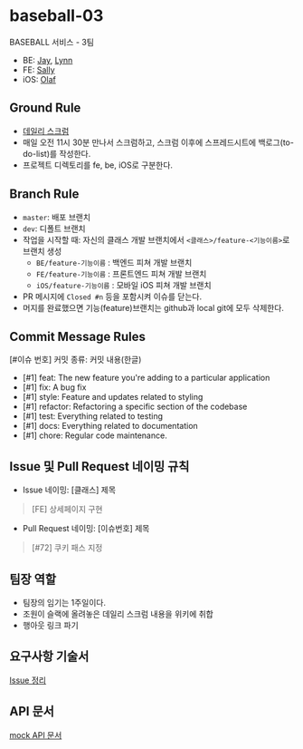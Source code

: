 # baseball-03
BASEBALL 서비스 - 3팀

* BE: [Jay](https://github.com/beginin15), [Lynn](https://github.com/beemiel)
* FE: [Sally](https://github.com/sally4405)
* iOS: [Olaf](https://github.com/1Consumption)

## Ground Rule

* [데일리 스크럼](https://github.com/codesquad-member-2020/baseball-03/wiki/데일리-스크럼)
* 매일 오전 11시 30분 만나서 스크럼하고, 스크럼 이후에 스프레드시트에 백로그(to-do-list)를 작성한다.
* 프로젝트 디렉토리를 fe, be, iOS로 구분한다.

## Branch Rule

* `master`: 배포 브랜치
* `dev`: 디폴트 브랜치
* 작업을 시작할 때: 자신의 클래스 개발 브랜치에서 `<클래스>/feature-<기능이름>`로 브랜치 생성
  * `BE/feature-기능이름` : 백엔드 피쳐 개발 브랜치
  * `FE/feature-기능이름` : 프론트엔드 피쳐 개발 브랜치
  * `iOS/feature-기능이름` : 모바일 iOS 피쳐 개발 브랜치
* PR 메시지에 `Closed #n` 등을 포함시켜 이슈를 닫는다.
* 머지를 완료했으면 기능(feature)브랜치는 github과 local git에 모두 삭제한다.

## Commit Message Rules

[#이슈 번호] 커밋 종류: 커밋 내용(한글)

* [#1] feat: The new feature you're adding to a particular application
* [#1] fix: A bug fix
* [#1] style: Feature and updates related to styling
* [#1] refactor: Refactoring a specific section of the codebase
* [#1] test: Everything related to testing
* [#1] docs: Everything related to documentation
* [#1] chore: Regular code maintenance.

## Issue 및 Pull Request 네이밍 규칙

* Issue 네이밍: [클래스] 제목
> [FE] 상세페이지 구현
* Pull Request 네이밍: [이슈번호] 제목
> [#72] 쿠키 패스 지정

## 팀장 역할
* 팀장의 임기는 1주일이다.
* 조원이 슬랙에 올려놓은 데일리 스크럼 내용을 위키에 취합
* 행아웃 링크 파기

## 요구사항 기술서
[Issue 정리](https://docs.google.com/spreadsheets/d/1_meI29jk3RBhBRhzUIN3UBA7qRZcMujgE7Nq7Q21tMI/edit?usp=sharing)

## API 문서

[mock API 문서](https://documenter.getpostman.com/view/10834855/Szme5dqK)
